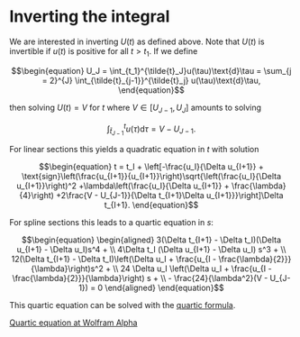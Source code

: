 # Inverting the integral

We are interested in inverting $U(t)$ as defined above. Note that $U(t)$ is invertible if $u(t)$ is positive for all $t > t_1$. If we define

```math
\begin{equation}
    U_J = \int_{t_1}^{\tilde{t}_J}u(\tau)\text{d}\tau = \sum_{j = 2}^{J} \int_{\tilde{t}_{j-1}}^{\tilde{t}_j} u(\tau)\text{d}\tau,
\end{equation}
```

then solving $U(t) = V$ for $t$ where $V \in [U_{J-1}, U_J]$ amounts to solving

```math
\begin{equation}
    \int_{\tilde{t}_{J-1}}^t u(\tau)\text{d}\tau = V - U_{J-1}.
\end{equation}
```

For linear sections this yields a quadratic equation in $t$ with solution

```math
\begin{equation}
    t = t_I + \left[-\frac{u_I}{\Delta u_{I+1}} + \text{sign}\left(\frac{u_{I+1}}{u_{I+1}}\right)\sqrt{\left(\frac{u_I}{\Delta u_{I+1}}\right)^2 +\lambda\left(\frac{u_I}{\Delta u_{I+1}} + \frac{\lambda}{4}\right) +2\frac{V - U_{J-1}}{\Delta t_{I+1}\Delta u_{I+1}}}\right]\Delta t_{I+1}.
\end{equation}
```

 For spline sections this leads to a quartic equation in $s$:

```math
\begin{equation}
    \begin{aligned}
        3(\Delta t_{I+1} - \Delta t_I)(\Delta u_{I+1} - \Delta u_I)s^4 + \\
        4\Delta t_I (\Delta u_{I+1} - \Delta u_I) s^3 + \\
        12(\Delta t_{I+1} - \Delta t_I)\left(\Delta u_I + \frac{u_{I - \frac{\lambda}{2}}}{\lambda}\right)s^2 + \\
        24 \Delta u_I \left(\Delta u_I + \frac{u_{I - \frac{\lambda}{2}}}{\lambda}\right) s + \\
        - \frac{24}{\lambda^2}(V - U_{J-1}) = 0
    \end{aligned}
\end{equation}
```
 
 
This quartic equation can be solved with the [quartic formula](https://en.wikipedia.org/wiki/Quartic_function#General_formula_for_roots).

[Quartic equation at Wolfram Alpha](https://www.wolframalpha.com/input?i=integrate+%28lambda*%28t_2+-+t_1%29*s+%2B+lambda*t_1%29*%28lambda%2F2+*+%28u_2+-+u_1%29*s%5E2+%2B+lambda*u_1+%2B+u_3%29+ds+from+0+to+S)
